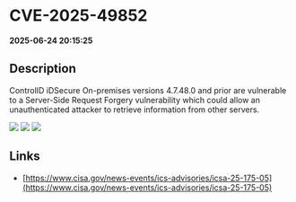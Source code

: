 # CVE-2025-49852

**2025-06-24 20:15:25**

## Description
ControlID iDSecure On-premises versions 4.7.48.0 and prior are vulnerable to a Server-Side Request Forgery vulnerability which could allow an unauthenticated attacker to retrieve information from other servers.

![](https://img.shields.io/static/v1?label=Score&message=8.7&color=red)
![](https://img.shields.io/static/v1?label=Severity&message=HIGH&color=red)
![](https://img.shields.io/static/v1?label=CWE&message=SSRF&color=green)

## Links
- [https://www.cisa.gov/news-events/ics-advisories/icsa-25-175-05](https://www.cisa.gov/news-events/ics-advisories/icsa-25-175-05)
